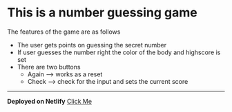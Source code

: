 # This is a number guessing game
The features of the game are as follows
- The user gets points on guessing the secret number
- If user guesses the number right the color of the body and highscore is set
- There are two buttons
    - Again --> works as a reset
    - Check --> check for the input and sets the current score

---

**Deployed on Netlify** [Click Me](https://guessnumberyo.netlify.app/)
